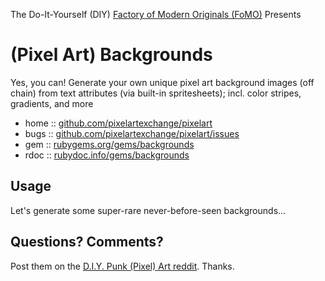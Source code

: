 The Do-It-Yourself (DIY) [Factory of Modern Originals (FoMO)](https://github.com/pixelartexchange/originals) Presents

# (Pixel Art) Backgrounds

Yes, you can! Generate your own unique pixel art background images (off chain) from text attributes (via built-in spritesheets); incl. color stripes, gradients, and more


* home  :: [github.com/pixelartexchange/pixelart](https://github.com/pixelartexchange/pixelart)
* bugs  :: [github.com/pixelartexchange/pixelart/issues](https://github.com/pixelartexchange/pixelart/issues)
* gem   :: [rubygems.org/gems/backgrounds](https://rubygems.org/gems/backgrounds)
* rdoc  :: [rubydoc.info/gems/backgrounds](http://rubydoc.info/gems/backgrounds)



##  Usage

Let's generate some super-rare never-before-seen
backgrounds...





## Questions? Comments?

Post them on the [D.I.Y. Punk (Pixel) Art reddit](https://old.reddit.com/r/DIYPunkArt). Thanks.
